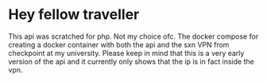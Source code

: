 # Hey fellow traveller
This api was scratched for php. Not my choice ofc.
The docker compose for creating a docker container with both the api and the sxn VPN from checkpoint at my university. Please keep in mind that this is a very early version of the api and it currently only shows that the ip is in fact inside the vpn.